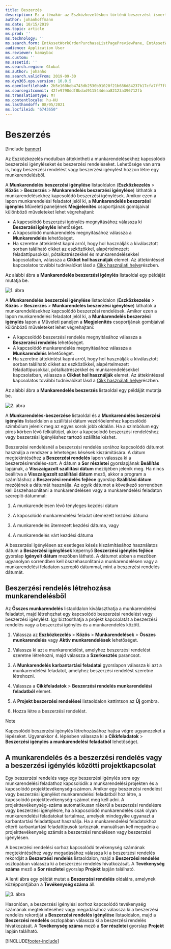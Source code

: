 ```yaml
---
title: Beszerzés
description: Ez a témakör az Eszközkezelésben történő beszerzést ismerteti.
author: johanhoffmann
ms.date: 10/15/2019
ms.topic: article
ms.prod: ''
ms.technology: ''
ms.search.form: EntAssetWorkOrderPurchaseListPagePreviewPane, EntAssetWorkOrderPurchaseListPage, EntAssetWorkOrderPurchaseLineAmountInfoPart, EntAssetWorkOrderPurchReqListPage
audience: Application User
ms.reviewer: kamaybac
ms.custom: ''
ms.assetid: ''
ms.search.region: Global
ms.author: johanho
ms.search.validFrom: 2019-09-30
ms.dyn365.ops.version: 10.0.5
ms.openlocfilehash: 2b5e160beb4743db2530b91020f21b686d84237b17cfa7ff7f0cc1da97695d08
ms.sourcegitcommit: 42fe9790ddf0bdad911544deaa82123a396712fb
ms.translationtype: MT
ms.contentlocale: hu-HU
ms.lasthandoff: 08/05/2021
ms.locfileid: "6743650"
---
```

# <a name="procurement"></a>Beszerzés

[!include [banner](../../includes/banner.md)]

Az Eszközkezelés modulban áttekintheti a munkarendelésekhez kapcsolódó beszerzési igényléseket és beszerzési rendeléseket. Lehetősége van arra is, hogy beszerzési rendelést vagy beszerzési igénylést hozzon létre egy munkarendelésből.

A **Munkarendelés beszerzési igénylése** listaoldalon (**Eszközkezelés** > **Közös** > **Beszerzés** > **Munkarendelés beszerzési igénylése**) láthatók a munkarendelésekhez kapcsolódó beszerzési igénylések. Amikor ezen a lapon munkarendelési feladatot jelöl ki, a **Munkarendelés beszerzési igénylés** Műveleti paneljének **Megjelenítés** csoportjának gombjaival különböző műveleteket lehet végrehajtani:

- A kapcsolódó beszerzési igénylés megnyitásához válassza ki **Beszerzési igénylés** lehetőséget. 
- A kapcsolódó munkarendelés megnyitásához válassza a **Munkarendelés** lehetőséget.
- Ha szeretne áttekintést kapni arról, hogy hol használják a kiválasztott sorban található cikket az eszközökkel, alapértelmezett feladattípusokkal, pótalkatrészekkel és munkarendelésekkel kapcsolatban, válassza a **Cikket hol használják** elemet. Az áttekintéssel kapcsolatos további tudnivalókat lásd a [Cikk használati helye](../controlling-and-reporting/item-where-used.md)részben.

Az alábbi ábra a **Munkarendelés beszerzési igénylés** listaoldal egy példáját mutatja be.

![1. ábra](media/08-work-orders.png)


A **Munkarendelés beszerzési igénylése** listaoldalon (**Eszközkezelés** > **Közös** > **Beszerzés** > **Munkarendelés beszerzési igénylése**) láthatók a munkarendelésekhez kapcsolódó beszerzési rendelések. Amikor ezen a lapon munkarendelési feladatot jelöl ki, a **Munkarendelés beszerzési igénylés** lapon a Műveleti paneljen a **Megjelenítés** csoportjának gombjaival különböző műveleteket lehet végrehajtani:

- A kapcsolódó beszerzési rendelés megnyitásához válassza a **Beszerzési rendelés** lehetőséget. 
- A kapcsolódó munkarendelés megnyitásához válassza a **Munkarendelés** lehetőséget.
- Ha szeretne áttekintést kapni arról, hogy hol használják a kiválasztott sorban található cikket az eszközökkel, alapértelmezett feladattípusokkal, pótalkatrészekkel és munkarendelésekkel kapcsolatban, válassza a **Cikket hol használják** elemet. Az áttekintéssel kapcsolatos további tudnivalókat lásd a [Cikk használati helye](../controlling-and-reporting/item-where-used.md)részben.

Az alábbi ábra a **Munkarendelés beszerzés** listaoldal egy példáját mutatja be.

![2. ábra](media/09-work-orders.png)


A **Munkarendelés-beszerzése** listaoldal és a **Munkarendelés beszerzési igénylés** listaoldalon a szállítási dátum vezérlőelemhez kapcsolódó szimbólum jelenik meg az egyes sorok jobb oldalán. Ha a szimbólum egy piros körben lévő felkiáltójel, akkor a kapcsolódó beszerzési rendeléshez vagy beszerzési igényléshez tartozó szállítás késhet.

Beszerzési rendelésnél a beszerzési rendelés sorához kapcsolódó dátumot használja a rendszer a lehetséges késések kiszámítására. A dátum megtekintéséhez a **Beszerzési rendelés** lapon válassza ki a beszerzésirendelés-sort. A dátum a **Sor részletei** gyorslapjának **Beállítás** lapjának, a **Visszaigazolt szállítási dátum** mezőjében jelenik meg. Ha nincs beállítva a **Visszaigazolt szállítási dátum** mező, akkor a program a számításhoz a **Beszerzési rendelés fejléce** gyorslap **Szállítási dátum** mezőjének a dátumát használja. Az egyik dátumot a következő sorrendben kell összehasonlítani a munkarendelésen vagy a munkarendelési feladaton szereplő dátummal:

1. A munkarendelésen lévő tényleges kezdési dátum  

2. A kapcsolódó munkarendelési feladat ütemezett kezdési dátuma 

3. A munkarendelés ütemezett kezdési dátuma, vagy 

4. A munkarendelés várt kezdési dátuma 

A beszerzési igénylésen az esetleges késés kiszámításához használatos dátum a **Beszerzési igénylések** képernyő **Beszerzési igénylés fejléce** gyorslap **Igényelt dátum** mezőben látható. A dátumot abban a mezőben ugyanolyan sorrendben kell összehasonlítani a munkarendelésen vagy a munkarendelési feladaton szereplő dátummal, mint a beszerzési rendelés dátumát.


## <a name="create-a-purchase-order-from-a-work-order"></a>Beszerzési rendelés létrehozása munkarendelésből

Az **Összes munkarendelés** listaoldalon kiválaszthatja a munkarendelési feladatot, majd létrehozhat egy kapcsolódó beszerzési rendelést vagy beszerzési igénylést. Így biztosíthatja a projekt kapcsolatát a beszerzési rendelés vagy a beszerzési igénylés és a munkarendelés között.

1. Válassza az **Eszközkezelés** > **Közös** > **Munkarendelések** > **Összes munkarendelés** vagy **Aktív munkarendelések** lehetőséget.

2. Válassza ki azt a munkarendelést, amelyhez beszerzési rendelést szeretne létrehozni, majd válassza a **Szerkesztés** parancsot.

3. A **Munkarendelés karbantartási feladatai** gyorslapon válassza ki azt a munkarendelési feladatot, amelyhez beszerzési rendelést szeretne létrehozni.

4. Válassza a **Cikkfeladatok** > **Beszerzési rendelés munkarendelési feladatból** elemet.

5. A **Projekt beszerzési rendelései** listaoldalon kattintson az **Új** gombra.

6. Hozza létre a beszerzési rendelést.

>[!NOTE]
>Kapcsolódó beszerzési igénylés létrehozásához hajtsa végre ugyanezeket a lépéseket. Ugyanakkor 4. lépésben válassza ki a **Cikkfeladatok** > **Beszerzési igénylés a munkarendelési feladatból** lehetőséget.


## <a name="project-relation-between-work-order-and-purchase-order-or-purchase-requisition"></a>A munkarendelés és a beszerzési rendelés vagy a beszerzési igénylés közötti projektkapcsolat

Egy beszerzési rendelés vagy egy beszerzési igénylés sora egy munkarendelési feladathoz kapcsolódik a munkarendelési projekten és a kapcsolódó projekttevékenység-számon. Amikor egy beszerzési rendelést vagy beszerzési igénylést munkarendelési feladatból hoz létre, a kapcsolódó projekttevékenység-számot meg kell adni. A projekttevékenység-száma automatikusan rákerül a beszerzési rendelésre vagy beszerzési igénylésre, ha a kapcsolódó munkarendelés csak olyan munkarendelési feladatokat tartalmaz, amelyek mindegyike ugyanazt a karbantartási feladattípust használja. Ha a munkarendelési feladatokhoz eltérő karbantartási feladattípusok tartoznak, manuálisan kell megadnia a projekttevékenység számát a beszerzési rendelésen vagy beszerzési igénylésen.

A beszerzési rendelési sorhoz kapcsolódó tevékenység számának megtekintéséhez vagy megadásához válassza ki a beszerzési rendelés rekordját a **Beszerzési rendelés** listaoldalon, majd a **Beszerzési rendelés** oszlopában válassza ki a beszerzési rendelés hivatkozását. A **Tevékenység száma** mező a **Sor részletei** gyorslap **Projekt** lapján található.

A lenti ábra egy példát mutat a **Beszerzési rendelés** oldalára, amelynek középpontjában a **Tevékenység száma** áll.

![3. ábra](media/10-work-orders.png)

Hasonlóan, a beszerzési igénylési sorhoz kapcsolódó tevékenység számának megtekintéséhez vagy megadásához válassza ki a beszerzési rendelés rekordját a **Beszerzési rendelés igénylése** listaoldalon, majd a **Beszerzési rendelés** oszlopában válassza ki a beszerzési rendelés hivatkozását. A **Tevékenység száma** mező a **Sor részletei** gyorslap **Projekt** lapján található.



[!INCLUDE[footer-include](../../../includes/footer-banner.md)]